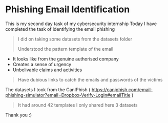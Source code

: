 # Phishing Email Identification
 
This is my second day task of my cybersecurity internship 
Today I have completed the task of identifying the email phishing

> I did on taking some datasets from the datasets folder
>
> Understood the pattern template of the email
>
 * It looks like from the genuine authorised company
 * Creates a sense of urgency
 * Unbelivable claims and activities
> 
> Have dubious links to catch the emails and passwords of the victims

The datasets I took from the CanIPhish ( https://caniphish.com/email-phishing-simulator?email=Dropbox-Verify-Login#emailTitle )
>It had around 42 templates I only shared here 3 datasets

Thank you :)